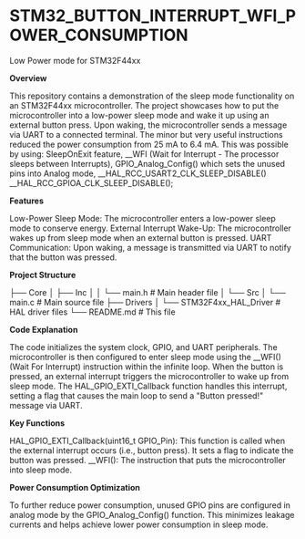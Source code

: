 # STM32_BUTTON_INTERRUPT_WFI_POWER_CONSUMPTION
 Low Power mode for STM32F44xx

**Overview**

This repository contains a demonstration of the sleep mode functionality on an STM32F44xx microcontroller. The project showcases how to put the microcontroller into a low-power sleep mode and wake it up using an external button press. Upon waking, the microcontroller sends a message via UART to a connected terminal. The minor but very useful instructions reduced the power consumption from 25 mA to 6.4 mA. This was possible by using: 
SleepOnExit feature, 
__WFI (Wait for Interrupt - The processor sleeps between Interrupts), 
  GPIO_Analog_Config() which sets the unused pins into Analog mode, 
 __HAL_RCC_USART2_CLK_SLEEP_DISABLE()  __HAL_RCC_GPIOA_CLK_SLEEP_DISABLE();

**Features**

Low-Power Sleep Mode: The microcontroller enters a low-power sleep mode to conserve energy.
External Interrupt Wake-Up: The microcontroller wakes up from sleep mode when an external button is pressed.
UART Communication: Upon waking, a message is transmitted via UART to notify that the button was pressed.

**Project Structure**

├── Core
│   ├── Inc
│   │   └── main.h             # Main header file
│   └── Src
│       └── main.c             # Main source file
├── Drivers
│   └── STM32F4xx_HAL_Driver   # HAL driver files
└── README.md                  # This file

**Code Explanation**

 The code initializes the system clock, GPIO, and UART peripherals. The microcontroller is then configured to enter sleep mode using the __WFI() (Wait For Interrupt) instruction within the infinite loop.
 When the button is pressed, an external interrupt triggers the microcontroller to wake up from sleep mode. The HAL_GPIO_EXTI_Callback function handles this interrupt, setting a flag that causes the main loop to send a "Button pressed!" message via UART.

**Key Functions**

 HAL_GPIO_EXTI_Callback(uint16_t GPIO_Pin): This function is called when the external interrupt occurs (i.e., button press). It sets a flag to indicate the button was pressed.
 __WFI(): The instruction that puts the microcontroller into sleep mode.
 
**Power Consumption Optimization**

To further reduce power consumption, unused GPIO pins are configured in analog mode by the GPIO_Analog_Config() function. This minimizes leakage currents and helps achieve lower power consumption in sleep mode.
